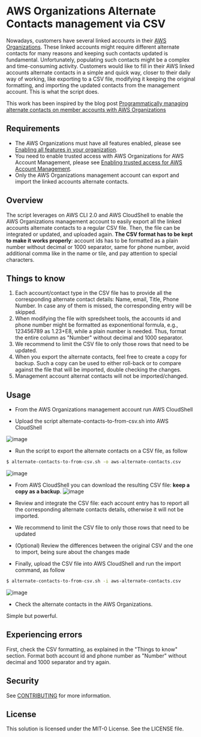 # AWS Organizations Alternate Contacts management via CSV

Nowadays, customers have several linked accounts in their [AWS Organizations](https://aws.amazon.com/organizations/). These linked accounts might require different alternate contacts for many reasons and keeping such contacts updated is fundamental. Unfortunately, populating such contacts might be a complex and time-consuming activity. Customers would like to fill in their AWS linked accounts alternate contacts in a simple and quick way, closer to their daily way of working, like exporting to a CSV file, modifying it keeping the original formatting, and importing the updated contacts from the management account.
This is what the script does.

This work has been inspired by the blog post [Programmatically managing alternate contacts on member accounts with AWS Organizations](https://aws.amazon.com/blogs/mt/programmatically-managing-alternate-contacts-on-member-accounts-with-aws-organizations/)

## Requirements

- The AWS Organizations must have all features enabled, please see [Enabling all features in your organization](https://docs.aws.amazon.com/organizations/latest/userguide/orgs_manage_org_support-all-features.html).
- You need to enable trusted access with AWS Organizations for AWS Account Management, please see [Enabling trusted access for AWS Account Management](https://docs.aws.amazon.com/accounts/latest/reference/using-orgs-trusted-access.html).
- Only the AWS Organizations management account can export and import the linked accounts alternate contacts.

## Overview

The script leverages on AWS CLI 2.0 and AWS CloudShell to enable the AWS Organizations management account to easily export all the linked accounts alternate contacts to a regular CSV file. Then, the file can be integrated or updated, and uploaded again. 
**The CSV format has to be kept to make it works properly**: account ids has to be formatted as a plain number without decimal or 1000 separator, same for phone number, avoid additional comma like in the name or tile, and pay attention to special characters.

## Things to know

1. Each account/contact type in the CSV file has to provide all the corresponding alternate contact details: Name, email, Title, Phone Number. In case any of them is missed, the corresponding entry will be skipped.
2. When modifying the file with spredsheet tools, the accounts id and phone number might be formatted as exponentional formula, e.g., 123456789 as 1.23+E8, while a plain number is needed. Thus, format the entire column as "Number" without decimal and 1000 separator.
3. We recommend to limit the CSV file to only those rows that need to be updated. 
4. When you export the alternate contacts, feel free to create a copy for backup. Such a copy can be used to either roll-back or to compare against the file that will be imported, double checking the changes.
5. Management account alternat contacts will not be imported/changed.

## Usage

- From the AWS Organizations management account run AWS CloudShell

- Upload the script alternate-contacts-to-from-csv.sh into AWS CloudShell

![image](https://user-images.githubusercontent.com/4224797/203337896-14b70fc1-0c51-4165-8c89-e6ad889639df.png)

- Run the script to export the alternate contacts on a CSV file, as follow
```bash
$ alternate-contacts-to-from-csv.sh -o aws-alternate-contacts.csv
```
![image](https://user-images.githubusercontent.com/4224797/203345967-10096e9a-b28f-4038-9522-c2f8613bb52c.png)


- From AWS CloudShell you can download the resulting CSV file: **keep a copy as a backup**. 
![image](https://user-images.githubusercontent.com/4224797/203339756-8c08e3b6-8fe3-4cb5-949d-719799e90d3d.png)

- Review and integrate the CSV file: each account entry has to report all the corresponding alternate contacts details, otherwise it will not be imported. 
- We recommend to limit the CSV file to only those rows that need to be updated

- (Optional) Review the differences between the original CSV and the one to import, being sure about the changes made

- Finally, upload the CSV file into AWS CloudShell and run the import command, as follow
```bash
$ alternate-contacts-to-from-csv.sh -i aws-alternate-contacts.csv
```
![image](https://user-images.githubusercontent.com/4224797/203340677-170d7a6c-dd0e-49c8-8d88-b7bb3ca127b9.png)

- Check the alternate contacts in the AWS Organizations.

Simple but powerful.

## Experiencing errors

First, check the CSV formatting, as explained in the "Things to know" section. Format both account id and phone number as "Number" without decimal and 1000 separator and try again.

## Security

See [CONTRIBUTING](CONTRIBUTING.md#security-issue-notifications) for more information.

## License

This solution is licensed under the MIT-0 License. See the LICENSE file.
